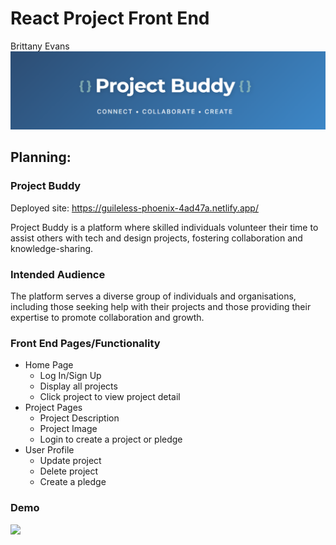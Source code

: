 # React Project Front End
Brittany Evans
![](projectbuddy.png)

## Planning:
### Project Buddy

Deployed site: https://guileless-phoenix-4ad47a.netlify.app/

Project Buddy is a platform where skilled individuals volunteer their time to assist others with tech and design projects, fostering collaboration and knowledge-sharing.

### Intended Audience
The platform serves a diverse group of individuals and organisations, including those seeking help with their projects and those providing their expertise to promote collaboration and growth.

### Front End Pages/Functionality
- Home Page
    - Log In/Sign Up
    - Display all projects
    - Click project to view project detail
- Project Pages
    - Project Description
    - Project Image
    - Login to create a project or pledge
- User Profile
    - Update project
    - Delete project
    - Create a pledge

### Demo
![](demo.gif)


